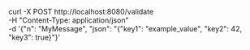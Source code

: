 
curl -X POST http://localhost:8080/validate \
     -H "Content-Type: application/json" \
     -d '{"n": "MyMessage", "json": "{\"key1\": \"example_value\", \"key2\": 42, \"key3\": true}"}'
